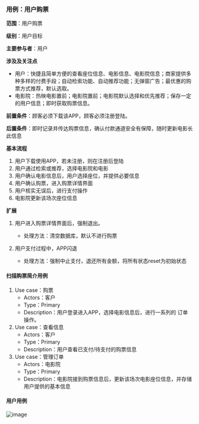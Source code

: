 ### 用例：用户购票

**范围**：用户购票

**级别**：用户目标

**主要参与者**：用户

**涉及及关注点**

- 用户：快捷且简单方便的查看座位信息、电影信息、电影院信息；商家提供多种多样的付费手段；自动检索功能、自动推荐功能；无弹窗广告；最优惠的购票方式推荐，默认选取。
- 电影院：热映电影置前；电影院置前；电影院默认选择和优先推荐；保存一定的用户信息；即时获取购票信息。

**前置条件**：顾客必须下载该APP，顾客必须注册登陆。

**后置条件**：即时记录并传达购票信息，确认付款通道安全有保障，随时更新电影长此信息

**基本流程**
1. 用户下载使用APP，若未注册，则在注册后登陆
2. 用户通过检索或推荐，选择电影院和电影
3. 用户确认电影信息后，用户选择座位，并提供必要信息
4. 用户确认购票，进入购票详情界面
5. 用户核实无误后，进行支付操作
6. 电影院更新该场次座位信息

**扩展**

1. 用户进入购票详情界面后，强制退出。

    - 处理方法：清空数据库，默认不进行购票

2. 用户支付过程中，APP闪退

    - 处理方法：强制中止支付，退还所有金额，将所有状态reset为初始状态
    
#### 扫描购票简介用例

 1. Use case：购票
    - Actors：客户
    - Type：Primary
    -  Description：用户登录进入APP，选择电影信息后，进行一系列的 订单操作。
 2. Use case：查看信息
    - Actors：客户
    -  Type：Primary
    - Description：用户查看已支付/待支付的购票信息
 3. Use case：管理订单
    - Actors：电影院
    - Type：Primary
    - Description：电影院接到购票信息后，更新该场次电影座位信息，并存储用户提供的基本信息

#### 用户用例

![image](https://github.com/ABTicket/Initial-design-and-planning/blob/master/image/User%20use%20case.png)
